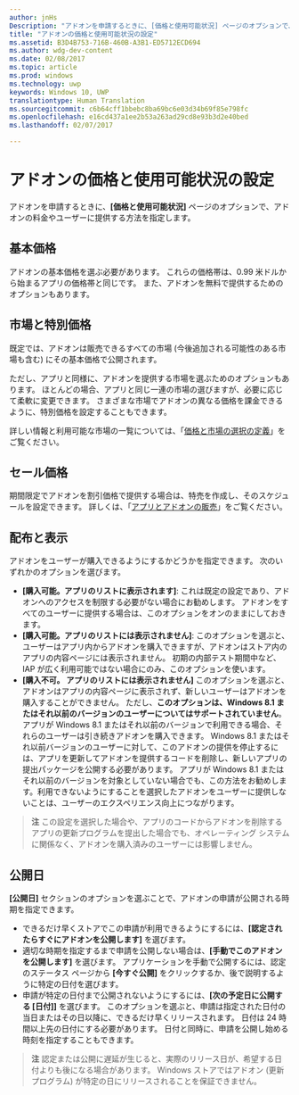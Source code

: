 ```yaml
---
author: jnHs
Description: "アドオンを申請するときに、[価格と使用可能状況] ページのオプションで、アドオンの料金やユーザーに提供する方法を指定します。"
title: "アドオンの価格と使用可能状況の設定"
ms.assetid: B3D4B753-716B-460B-A3B1-ED5712ECD694
ms.author: wdg-dev-content
ms.date: 02/08/2017
ms.topic: article
ms.prod: windows
ms.technology: uwp
keywords: Windows 10, UWP
translationtype: Human Translation
ms.sourcegitcommit: c6b64cff1bbebc8ba69bc6e03d34b69f85e798fc
ms.openlocfilehash: e16cd437a1ee2b53a263ad29cd8e93b3d2e40bed
ms.lasthandoff: 02/07/2017

---
```


# <a name="set-add-on-pricing-and-availability"></a>アドオンの価格と使用可能状況の設定


アドオンを申請するときに、**[価格と使用可能状況]** ページのオプションで、アドオンの料金やユーザーに提供する方法を指定します。

## <a name="base-price"></a>基本価格


アドオンの基本価格を選ぶ必要があります。 これらの価格帯は、0.99 米ドルから始まるアプリの価格帯と同じです。 また、アドオンを無料で提供するためのオプションもあります。

## <a name="markets-and-custom-prices"></a>市場と特別価格


既定では、アドオンは販売できるすべての市場 (今後追加される可能性のある市場も含む) にその基本価格で公開されます。

ただし、アプリと同様に、アドオンを提供する市場を選ぶためのオプションもあります。 ほとんどの場合、アプリと同じ一連の市場の選びますが、必要に応じて柔軟に変更できます。 さまざまな市場でアドオンの異なる価格を課金できるように、特別価格を設定することもできます。

詳しい情報と利用可能な市場の一覧については、「[価格と市場の選択の定義](define-pricing-and-market-selection.md)」をご覧ください。

## <a name="sale-pricing"></a>セール価格


期間限定でアドオンを割引価格で提供する場合は、特売を作成し、そのスケジュールを設定できます。 詳しくは、「[アプリとアドオンの販売](put-apps-and-add-ons-on-sale.md)」をご覧ください。

## <a name="distribution-and-visibility"></a>配布と表示


アドオンをユーザーが購入できるようにするかどうかを指定できます。 次のいずれかのオプションを選びます。

-   **[購入可能。アプリのリストに表示されます]**: これは既定の設定であり、アドオンへのアクセスを制限する必要がない場合にお勧めします。 アドオンをすべてのユーザーに提供する場合は、このオプションをオンのままにしておきます。
-   **[購入可能。アプリのリストには表示されません]**: このオプションを選ぶと、ユーザーはアプリ内からアドオンを購入できますが、アドオンはストア内のアプリの内容ページには表示されません。 初期の内部テスト期間中など、IAP が広く利用可能ではない場合にのみ、このオプションを使います。
-   **[購入不可。 アプリのリストには表示されません]** このオプションを選ぶと、アドオンはアプリの内容ページに表示されず、新しいユーザーはアドオンを購入することができません。 ただし、**このオプションは、Windows 8.1 またはそれ以前のバージョンのユーザーについてはサポートされていません**。 アプリが Windows 8.1 またはそれ以前のバージョンで利用できる場合、それらのユーザーは引き続きアドオンを購入できます。 Windows 8.1 またはそれ以前バージョンのユーザーに対して、このアドオンの提供を停止するには、アプリを更新してアドオンを提供するコードを削除し、新しいアプリの提出パッケージを公開する必要があります。 アプリが Windows 8.1 またはそれ以前のバージョンを対象としていない場合でも、この方法をお勧めします。利用できないようにすることを選択したアドオンをユーザーに提供しないことは、ユーザーのエクスペリエンス向上につながります。
    
 > **注**  この設定を選択した場合や、アプリのコードからアドオンを削除するアプリの更新プログラムを提出した場合でも、オペレーティング システムに関係なく、アドオンを購入済みのユーザーには影響しません。


## <a name="publish-date"></a>公開日

**[公開日]** セクションのオプションを選ぶことで、アドオンの申請が公開される時期を指定できます。

-   できるだけ早くストアでこの申請が利用できるようにするには、**[認定されたらすぐにアドオンを公開します]** を選びます。
-   適切な時期を指定するまで申請を公開しない場合は、**[手動でこのアドオンを公開します]** を選びます。 アプリケーションを手動で公開するには、認定のステータス ページから **[今すぐ公開]** をクリックするか、後で説明するように特定の日付を選びます。
-   申請が特定の日付まで公開されないようにするには、**[次の予定日に公開する \[日付\]]** を選びます。 このオプションを選ぶと、申請は指定された日付の当日またはその日以降に、できるだけ早くリリースされます。 日付は 24 時間以上先の日付にする必要があります。 日付と同時に、申請を公開し始める時刻を指定することもできます。

 > **注**  認定または公開に遅延が生じると、実際のリリース日が、希望する日付よりも後になる場合があります。 Windows ストアではアドオン (更新プログラム) が特定の日にリリースされることを保証できません。
 

 





